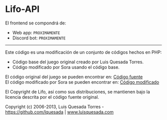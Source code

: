 # Lifo-API

El frontend se compondrá de:
- Web app: `PROXIMAMENTE`
- Discord bot: `PROXIMAMENTE`

------

Este código es una modificación de un conjunto de códigos hechos en PHP:
- Código base del juego original creado por Luis Quesada Torres.
- Código modificado por Sora usando el código base.

El código original del juego se pueden encontrar en: [Código fuente](https://github.com/lquesada/LifoSource) \
El código modificado por Sora se pueden encontrar en: [Código modificado](https://github.com/Zaruth/lifo.es)

El Copyright de Lifo, así como sus distribuciones, se mantienen bajo la licencia descrita por el código fuente original.

Copyright (c) 2006-2013, Luis Quesada Torres - https://github.com/lquesada | www.luisquesada.com

